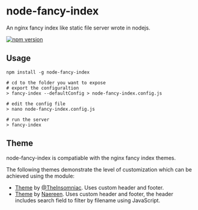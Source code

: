 # node-fancy-index

An nginx fancy index like static file server wrote in nodejs.

[![npm version](https://badge.fury.io/js/node-fancy-index.svg)](https://badge.fury.io/js/node-fancy-index)

## Usage

```
npm install -g node-fancy-index
```

```
# cd to the folder you want to expose
# export the configuraltion
> fancy-index --defaultConfig > node-fancy-index.config.js

# edit the config file
> nano node-fancy-index.config.js

# run the server
> fancy-index
```

## Theme

node-fancy-index is compatiable with the nginx fancy index themes.

The following themes demonstrate the level of customization which can be
achieved using the module:

* [Theme](https://github.com/TheInsomniac/Nginx-Fancyindex-Theme) by
  [@TheInsomniac](https://github.com/TheInsomniac). Uses custom header and
  footer.
* [Theme](https://github.com/Naereen/Nginx-Fancyindex-Theme) by
  [Naereen](https://github.com/Naereen/). Uses custom header and footer, the
  header includes search field to filter by filename using JavaScript.

